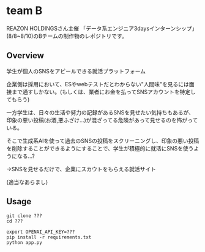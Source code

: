 # team B
REAZON HOLDINGSさん主催
「データ系エンジニア3daysインターンシップ」(8/8~8/10)のBチームの制作物のレポジトリです。

## Overview
学生が個人のSNSをアピールできる就活プラットフォーム

企業側は採用において、ESやwebテストだとわからない"人間味"を見るには面接まで通すしかない。(もしくは、業者にお金を払ってSNSアカウントを特定してもらう)

一方学生は、日々の生活や努力の記録があるSNSを見せたい気持ちもあるが、印象の悪い投稿(お酒,悪ふざけ...)が混ざってる危険があって見せるのを怖がっている。

そこで生成系AIを使って過去のSNSの投稿をスクリーニングし、印象の悪い投稿を削除することができるようにすることで、学生が積極的に就活にSNSを使うようになる...?

->SNSを見せるだけで、企業にスカウトをもらえる就活サイト

(適当なあらまし)

## Usage
```
git clone ???
cd ???
```
```
export OPENAI_API_KEY=???
pip install -r requirements.txt
python app.py
```